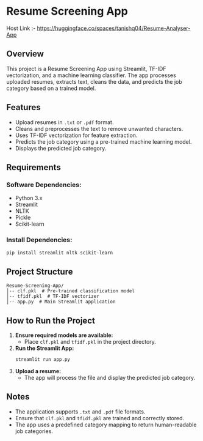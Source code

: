 # Resume Screening App

Host Link :- https://huggingface.co/spaces/tanishq04/Resume-Analyser-App 

## Overview
This project is a Resume Screening App using Streamlit, TF-IDF vectorization, and a machine learning classifier. The app processes uploaded resumes, extracts text, cleans the data, and predicts the job category based on a trained model.

## Features
- Upload resumes in `.txt` or `.pdf` format.
- Cleans and preprocesses the text to remove unwanted characters.
- Uses TF-IDF vectorization for feature extraction.
- Predicts the job category using a pre-trained machine learning model.
- Displays the predicted job category.

## Requirements
### Software Dependencies:
- Python 3.x
- Streamlit
- NLTK
- Pickle
- Scikit-learn

### Install Dependencies:
```bash
pip install streamlit nltk scikit-learn
```

## Project Structure
```
Resume-Screening-App/
│-- clf.pkl  # Pre-trained classification model
│-- tfidf.pkl  # TF-IDF vectorizer
│-- app.py  # Main Streamlit application
```

## How to Run the Project
1. **Ensure required models are available:**
   - Place `clf.pkl` and `tfidf.pkl` in the project directory.
2. **Run the Streamlit App:**
   ```bash
   streamlit run app.py
   ```
3. **Upload a resume:**
   - The app will process the file and display the predicted job category.

## Notes
- The application supports `.txt` and `.pdf` file formats.
- Ensure that `clf.pkl` and `tfidf.pkl` are trained and correctly stored.
- The app uses a predefined category mapping to return human-readable job categories.

